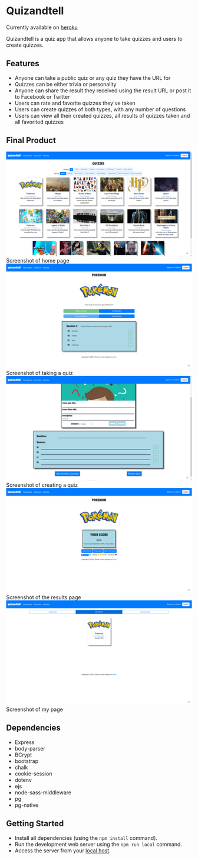 # Quizandtell

Currently available on [heroku](quizandtell.herokuapp.com)

Quizandtell is a quiz app that allows anyone to take quizzes and users to create quizzes.

## Features
- Anyone can take a public quiz or any quiz they have the URL for
- Quizzes can be either trivia or personality
- Anyone can share the result they received using the result URL or post it to Facebook or Twitter
- Users can rate and favorite quizzes they've taken
- Users can create quizzes of both types, with any number of questions
- Users can view all their created quizzes, all results of quizzes taken and all favorited quizzes

## Final Product

!["Screenshot of home page"](https://github.com/JoshGrant5/quiz-app/blob/master/docs/home-page.png)
Screenshot of home page
!["Screenshot of taking a quiz"](https://github.com/JoshGrant5/quiz-app/blob/master/docs/take-quiz.png)
Screenshot of taking a quiz
!["Screenshot of creating a quiz"](https://github.com/JoshGrant5/quiz-app/blob/master/docs/create-quiz.png)
Screenshot of creating a quiz
!["Screenshot of the results page"](https://github.com/JoshGrant5/quiz-app/blob/master/docs/results-page.png)
Screenshot of the results page
!["Screenshot of my page"](https://github.com/JoshGrant5/quiz-app/blob/master/docs/my-page.png)
Screenshot of my page

## Dependencies

- Express
- body-parser
- BCrypt
- bootstrap
- chalk
- cookie-session
- dotenv
- ejs
- node-sass-middleware
- pg
- pg-native

## Getting Started

- Install all dependencies (using the `npm install` command).
- Run the development web server using the `npm run local` command.
- Access the server from your [local host](http://localhost:8080).
